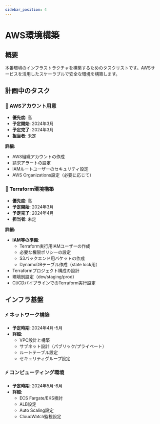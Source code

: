 ```yaml
---
sidebar_position: 4
---
```


# AWS環境構築

## 概要

本番環境のインフラストラクチャを構築するためのタスクリストです。AWSサービスを活用したスケーラブルで安全な環境を構築します。

## 計画中のタスク

### 🎯 AWSアカウント用意
- **優先度**: 高
- **予定開始**: 2024年3月
- **予定完了**: 2024年3月
- **担当者**: 未定

**詳細:**
- AWS組織アカウントの作成
- 請求アラートの設定
- IAMルートユーザーのセキュリティ設定
- AWS Organizations設定（必要に応じて）

### 🎯 Terraform環境構築
- **優先度**: 高
- **予定開始**: 2024年3月
- **予定完了**: 2024年4月
- **担当者**: 未定

**詳細:**
- **IAM等の準備**: 
  - Terraform実行用IAMユーザーの作成
  - 必要な権限ポリシーの設定
  - S3バックエンド用バケットの作成
  - DynamoDBテーブル作成（state lock用）
- Terraformプロジェクト構成の設計
- 環境別設定（dev/staging/prod）
- CI/CDパイプラインでのTerraform実行設定

## インフラ基盤

### ⚡ ネットワーク構築
- **予定時期**: 2024年4月-5月
- **詳細:**
  - VPC設計と構築
  - サブネット設計（パブリック/プライベート）
  - ルートテーブル設定
  - セキュリティグループ設定

### ⚡ コンピューティング環境
- **予定時期**: 2024年5月-6月
- **詳細:**
  - ECS Fargate/EKS検討
  - ALB設定
  - Auto Scaling設定
  - CloudWatch監視設定 